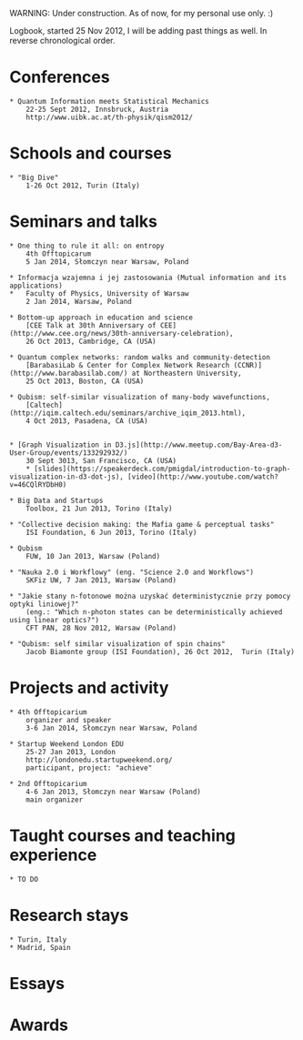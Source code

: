 WARNING: Under construction. As of now, for my personal use only. :)

Logbook, started 25 Nov 2012,
I will be adding past things as well.
In reverse chronological order.

# Conferences

	* Quantum Information meets Statistical Mechanics
		22-25 Sept 2012, Innsbruck, Austria
		http://www.uibk.ac.at/th-physik/qism2012/

# Schools and courses

	* "Big Dive"
		1-26 Oct 2012, Turin (Italy)



# Seminars and talks

	* One thing to rule it all: on entropy
		4th Offtopicarum
		5 Jan 2014, Słomczyn near Warsaw, Poland

	* Informacja wzajemna i jej zastosowania (Mutual information and its applications)
	*	Faculty of Physics, University of Warsaw
		2 Jan 2014, Warsaw, Poland

	* Bottom-up approach in education and science
		[CEE Talk at 30th Anniversary of CEE](http://www.cee.org/news/30th-anniversary-celebration),
		26 Oct 2013, Cambridge, CA (USA)

	* Quantum complex networks: random walks and community-detection
		[BarabasiLab & Center for Complex Network Research (CCNR)](http://www.barabasilab.com/) at Northeastern University,
		25 Oct 2013, Boston, CA (USA)

	* Qubism: self-similar visualization of many-body wavefunctions,
		[Caltech](http://iqim.caltech.edu/seminars/archive_iqim_2013.html),
		4 Oct 2013, Pasadena, CA (USA)


	* [Graph Visualization in D3.js](http://www.meetup.com/Bay-Area-d3-User-Group/events/133292932/)
		30 Sept 3013, San Francisco, CA (USA)
		* [slides](https://speakerdeck.com/pmigdal/introduction-to-graph-visualization-in-d3-dot-js), [video](http://www.youtube.com/watch?v=46CQlRYDbH0)

	* Big Data and Startups
		Toolbox, 21 Jun 2013, Torino (Italy)

	* "Collective decision making: the Mafia game & perceptual tasks"
		ISI Foundation, 6 Jun 2013, Torino (Italy)

	* Qubism
		FUW, 10 Jan 2013, Warsaw (Poland)

	* "Nauka 2.0 i Workflowy" (eng. "Science 2.0 and Workflows")
		SKFiz UW, 7 Jan 2013, Warsaw (Poland)

	* "Jakie stany n-fotonowe można uzyskać deterministycznie przy pomocy optyki liniowej?"
		(eng.: "Which n-photon states can be deterministically achieved using linear optics?")
		CFT PAN, 28 Nov 2012, Warsaw (Poland)

	* "Qubism: self similar visualization of spin chains"
		Jacob Biamonte group (ISI Foundation), 26 Oct 2012,  Turin (Italy)


# Projects and activity

	* 4th Offtopicarium
		organizer and speaker
		3-6 Jan 2014, Słomczyn near Warsaw, Poland

	* Startup Weekend London EDU
		25-27 Jan 2013, London
		http://londonedu.startupweekend.org/
		participant, project: "achieve"

	* 2nd Offtopicarium
		4-6 Jan 2013, Słomczyn near Warsaw (Poland)
		main organizer

# Taught courses and teaching experience

	* TO DO

# Research stays
	* Turin, Italy
	* Madrid, Spain

# Essays 


# Awards